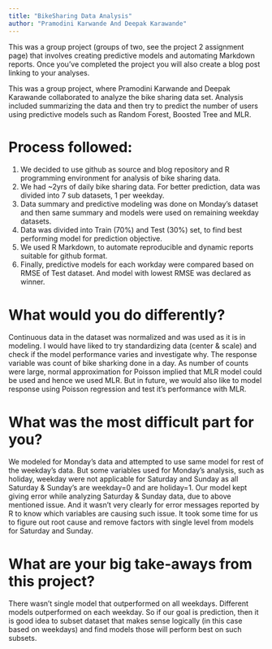 ```yaml
---
title: "BikeSharing Data Analysis"
author: "Pramodini Karwande And Deepak Karawande"
---
```


This was a group project (groups of two, see the project 2 assignment page) that involves creating predictive models and automating Markdown reports. Once you’ve completed the project you will also create a blog post linking to your analyses.

This was a group project, where Pramodini Karwande and Deepak Karawande collaborated to
analyze the bike sharing data set. Analysis included summarizing the data and then try to predict the number of users using predictive models such as Random Forest, Boosted Tree and MLR.

# Process followed:
1. We decided to use github as source and blog repository and R programming environment for analysis of bike sharing data.
2. We had ~2yrs of daily bike sharing data. For better prediction, data was divided into 7 sub datasets, 1 per weekday.
3. Data summary and predictive modeling was done on Monday’s dataset and then same summary and models were used on remaining weekday datasets.
4. Data was divided into Train (70%) and Test (30%) set, to find best performing model for prediction objective. 
5. We used R Markdown, to automate reproducible and dynamic reports suitable for github format.
6. Finally, predictive models for each workday were compared based on RMSE of Test dataset. And model with lowest RMSE was declared as winner.

# What would you do differently?
Continuous data in the dataset was normalized and was used as it is in modeling. I would have liked to try standardizing data (center & scale) and check if the model performance varies and investigate why.
The response variable was count of bike sharking done in a day. As number of counts were large, normal approximation for Poisson implied that MLR model could be used and hence we used MLR. But in future, we would also like to model response using Poisson regression and test it’s performance with MLR.

# What was the most difficult part for you?
We modeled for Monday’s data and attempted to use same model for rest of the weekday’s data. But some variables used for Monday’s analysis, such as holiday, weekday were not applicable for Saturday and Sunday as all Saturday & Sunday’s are weekday=0 and are holiday=1.
Our model kept giving error while analyzing Saturday & Sunday data, due to above mentioned issue. And it wasn’t very clearly for error messages reported by R to know which variables are causing such issue. It took some time for us to figure out root cause and remove factors with single level from models for Saturday and Sunday.

# What are your big take-aways from this project?
There wasn’t single model that outperformed on all weekdays. Different models outperformed on each weekday. So if our goal is prediction, then it is good idea to subset dataset that makes sense logically (in this case based on weekdays) and find models those will perform best on such subsets.

